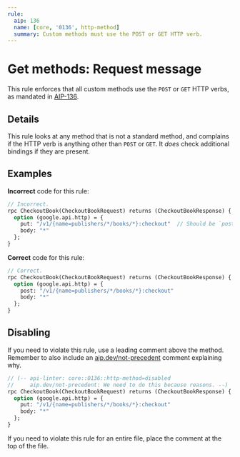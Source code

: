 ```yaml
---
rule:
  aip: 136
  name: [core, '0136', http-method]
  summary: Custom methods must use the POST or GET HTTP verb.
---
```


# Get methods: Request message

This rule enforces that all custom methods use the `POST` or `GET` HTTP verbs,
as mandated in [AIP-136][].

## Details

This rule looks at any method that is not a standard method, and complains if
the HTTP verb is anything other than `POST` or `GET`. It _does_ check
additional bindings if they are present.

## Examples

**Incorrect** code for this rule:

```proto
// Incorrect.
rpc CheckoutBook(CheckoutBookRequest) returns (CheckoutBookResponse) {
  option (google.api.http) = {
    put: "/v1/{name=publishers/*/books/*}:checkout"  // Should be `post:`.
    body: "*"
  };
}
```

**Correct** code for this rule:

```proto
// Correct.
rpc CheckoutBook(CheckoutBookRequest) returns (CheckoutBookResponse) {
  option (google.api.http) = {
    post: "/v1/{name=publishers/*/books/*}:checkout"
    body: "*"
  };
}
```

## Disabling

If you need to violate this rule, use a leading comment above the method.
Remember to also include an [aip.dev/not-precedent][] comment explaining why.

```proto
// (-- api-linter: core::0136::http-method=disabled
//     aip.dev/not-precedent: We need to do this because reasons. --)
rpc CheckoutBook(CheckoutBookRequest) returns (CheckoutBookResponse) {
  option (google.api.http) = {
    put: "/v1/{name=publishers/*/books/*}:checkout"
    body: "*"
  };
}
```

If you need to violate this rule for an entire file, place the comment at the
top of the file.

[aip-136]: https://aip.dev/136
[aip.dev/not-precedent]: https://aip.dev/not-precedent
